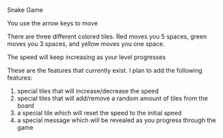 Snake Game

You use the arrow keys to move

There are three different colored tiles. Red moves you 5 spaces, green moves you 3 spaces, and yellow moves you one space.

The speed will keep increasing as your level progresses

These are the features that currently exist. I plan to add the following features:

1) special tiles that will increase/decrease the speed
2) special tiles that will add/remove a random amount of tiles from the board
3) a special tile which will reset the speed to the initial speed
4) a special message which will be revealed as you progress through the game

